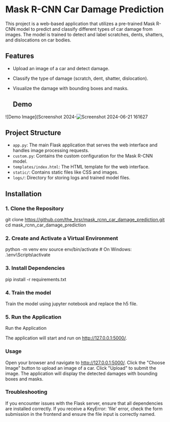 # Mask R-CNN Car Damage Prediction

This project is a web-based application that utilizes a pre-trained Mask R-CNN model to predict and classify different types of car damage from images. The model is trained to detect and label scratches, dents, shatters, and dislocations on car bodies.

## Features

- Upload an image of a car and detect damage.
- Classify the type of damage (scratch, dent, shatter, dislocation).
- Visualize the damage with bounding boxes and masks.

  ## Demo

![Demo Image](Screenshot 2024-![Screenshot 2024-06-21 161627](https://github.com/user-attachments/assets/3f36a6ef-b49c-4988-b15f-16d1169ddbc7)


## Project Structure

- `app.py`: The main Flask application that serves the web interface and handles image processing requests.
- `custom.py`: Contains the custom configuration for the Mask R-CNN model.
- `templates/index.html`: The HTML template for the web interface.
- `static/`: Contains static files like CSS and images.
- `logs/`: Directory for storing logs and trained model files.

## Installation

### 1. Clone the Repository


git clone https://github.com/the_hrsr/mask_rcnn_car_damage_prediction.git
cd mask_rcnn_car_damage_prediction

###  2. Create and Activate a Virtual Environment
python -m venv env
source env/bin/activate  # On Windows: .\env\Scripts\activate

### 3. Install Dependencies
pip install -r requirements.txt

### 4. Train the model
Train the model using jupyter notebook and replace the h5 file.

### 5. Run the Application
 Run the Application


The application will start and run on http://127.0.0.1:5000/.

### Usage
Open your browser and navigate to http://127.0.0.1:5000/.
Click the "Choose Image" button to upload an image of a car.
Click "Upload" to submit the image.
The application will display the detected damages with bounding boxes and masks.


### Troubleshooting
If you encounter issues with the Flask server, ensure that all dependencies are installed correctly.
If you receive a KeyError: 'file' error, check the form submission in the frontend and ensure the file input is correctly named.

